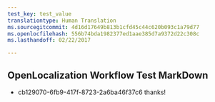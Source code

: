 ```yaml
---
test_key: test_value
translationtype: Human Translation
ms.sourcegitcommit: 4d16d17649b813b1cfd45c44c620b093c1a79d77
ms.openlocfilehash: 556b74bda1982377ed1aae385d7a9372d22c308c
ms.lasthandoff: 02/22/2017

---
```

## OpenLocalization Workflow Test MarkDown
* cb129070-6fb9-417f-8723-2a6ba46f37c6 thanks!
